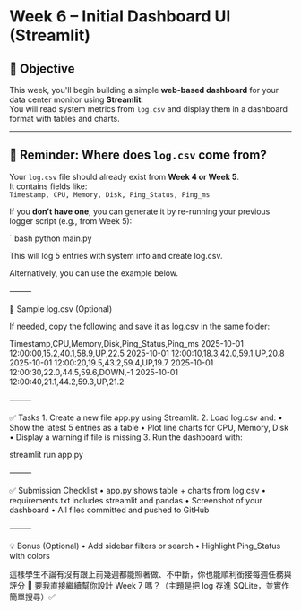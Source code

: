 # Week 6 – Initial Dashboard UI (Streamlit)

## 🎯 Objective

This week, you'll begin building a simple **web-based dashboard** for your data center monitor using **Streamlit**.  
You will read system metrics from `log.csv` and display them in a dashboard format with tables and charts.

---

## 🧠 Reminder: Where does `log.csv` come from?

Your `log.csv` file should already exist from **Week 4 or Week 5**.  
It contains fields like:  
`Timestamp, CPU, Memory, Disk, Ping_Status, Ping_ms`

If you **don’t have one**, you can generate it by re-running your previous logger script (e.g., from Week 5):

``bash
python main.py

This will log 5 entries with system info and create log.csv.

Alternatively, you can use the example below.

⸻

🧪 Sample log.csv (Optional)

If needed, copy the following and save it as log.csv in the same folder:

Timestamp,CPU,Memory,Disk,Ping_Status,Ping_ms
2025-10-01 12:00:00,15.2,40.1,58.9,UP,22.5
2025-10-01 12:00:10,18.3,42.0,59.1,UP,20.8
2025-10-01 12:00:20,19.5,43.2,59.4,UP,19.7
2025-10-01 12:00:30,22.0,44.5,59.6,DOWN,-1
2025-10-01 12:00:40,21.1,44.2,59.3,UP,21.2


⸻

✅ Tasks
	1.	Create a new file app.py using Streamlit.
	2.	Load log.csv and:
	•	Show the latest 5 entries as a table
	•	Plot line charts for CPU, Memory, Disk
	•	Display a warning if file is missing
	3.	Run the dashboard with:

streamlit run app.py


⸻

✅ Submission Checklist
	•	app.py shows table + charts from log.csv
	•	requirements.txt includes streamlit and pandas
	•	Screenshot of your dashboard
	•	All files committed and pushed to GitHub

⸻

💡 Bonus (Optional)
	•	Add sidebar filters or search
	•	Highlight Ping_Status with colors


這樣學生不論有沒有跟上前幾週都能照著做、不中斷，你也能順利銜接每週任務與評分 🎯
要我直接繼續幫你設計 Week 7 嗎？（主題是把 log 存進 SQLite，並實作簡單搜尋）✅
